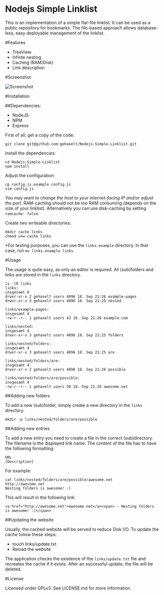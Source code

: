 Nodejs Simple Linklist
==========================

This is an implementation of a simple flat-file linklist. It can be used as a public repository for bookmarks. The file-based approach allows database-less, easy deployable management of the linklist. 

#Features

- TreeView 
- Infinte nesting
- Caching (RAM/Disk)
- Link description

#Screenshot

![Screenshot](http://i.imgur.com/YkdwFZm.png)

#Installation

##Dependencies:

- NodeJS
- NPM
- Express

First of all, get a copy of the code: 

```
git clone git@github.com:gehaxelt/Nodejs-Simple-Linklist.git
```

Install the dependencies:

```
cd Nodejs-Simple-Linklist
npm install
```

Adjust the configuration:

```
cp config.js.example config.js
vim config.js
```
*You may want to change the host to your internet-facing IP and/or adjust the port.* RAM-caching should not be too RAM consuming (depends on the size of your linklist). Alternatively you can use disk-caching by setting ```ramcache: false```. 

Create two writeable directories:

```
mkdir cache links
chmod u+w cache links
```

*For testing purposes, you can use the ```links.example``` directory. In that case, run ```mv links.example links```.

#Usage

The usage is quite easy, as only an editor is required. All (sub)folders and links are stored in the ```links``` directory. 

```
ls -lR links
links:
insgesamt 8
drwxr-xr-x 2 gehaxelt users 4096 18. Sep 21:26 example-pages
drwxr-xr-x 3 gehaxelt users 4096 18. Sep 21:25 nested

links/example-pages:
insgesamt 4
-rw-r--r-- 1 gehaxelt users 43 18. Sep 21:26 example.com

links/nested:
insgesamt 4
drwxr-xr-x 3 gehaxelt users 4096 18. Sep 21:25 folders

links/nested/folders:
insgesamt 4
drwxr-xr-x 3 gehaxelt users 4096 18. Sep 21:25 are

links/nested/folders/are:
insgesamt 4
drwxr-xr-x 2 gehaxelt users 4096 18. Sep 21:26 possible

links/nested/folders/are/possible:
insgesamt 4
-rw-r--r-- 1 gehaxelt users 50 18. Sep 21:26 awesome.net
```

##Adding new folders

To add a new (sub)folder, simply create a new directory in the ```links``` directory. 

```
mkdir -p links/nested/folders/are/possible
```

##Adding new entries

To add a new entry you need to create a file in the correct (sub)directory. The filename is the displayed link name. The content of the file has to have the following formatting:

```
URL
[Description]
```

For example: 

```
cat links/nested/folders/are/possible/awesome.net 
http://awesome.net
Nesting folders is awesome! :)
```

This will result in the following link:

```
<a href="http://awesome.net">awesome.net</a><span> - Nesting folders is awesome! :)</span>
```

##Updating the website

Usually, the cached website will be served to reduce Disk I/O. To update the cache follow these steps:

- touch links/update.txt
- Reload the website

The application checks the existence of the ```links/update.txt``` file and recreates the cache if it exists. After an successful update, the file will be deleted. 

#License

Licensed under GPLv3. See LICENSE.md for more information.
